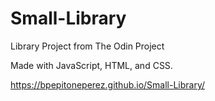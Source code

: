 # Small-Library
Library Project from The Odin Project

Made with JavaScript, HTML, and CSS.

https://bpepitoneperez.github.io/Small-Library/
